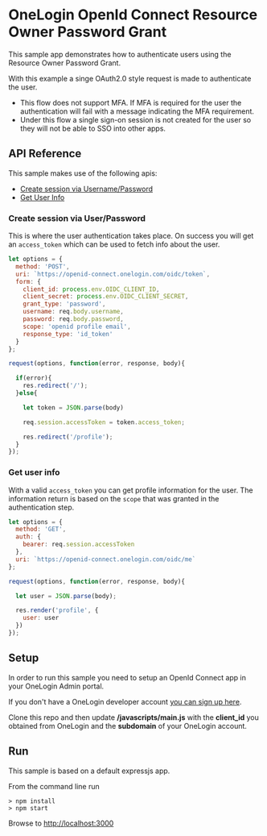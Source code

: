 # OneLogin OpenId Connect Resource Owner Password Grant

This sample app demonstrates how to authenticate users using the Resource Owner Password Grant.

With this example a singe OAuth2.0 style request is made to authenticate the user.

* This flow does not support MFA. If MFA is required for the user the authentication
will fail with a message indicating the MFA requirement.
* Under this flow a single sign-on session is not created for the user so they will
not be able to SSO into other apps.

## API Reference
This sample makes use of the following apis:

* [Create session via Username/Password](https://developers.onelogin.com/openid-connect/api/password-grant)
* [Get User Info](https://developers.onelogin.com/openid-connect/api/user-info)

### Create session via User/Password
This is where the user authentication takes place. On success you will get an `access_token` which can be used to fetch info about the user.

```js
let options = {
  method: 'POST',
  uri: `https://openid-connect.onelogin.com/oidc/token`,
  form: {
    client_id: process.env.OIDC_CLIENT_ID,
    client_secret: process.env.OIDC_CLIENT_SECRET,
    grant_type: 'password',
    username: req.body.username,
    password: req.body.password,
    scope: 'openid profile email',
    response_type: 'id_token'
  }
};

request(options, function(error, response, body){

  if(error){
    res.redirect('/');
  }else{

    let token = JSON.parse(body)

    req.session.accessToken = token.access_token;

    res.redirect('/profile');
  }
});
```

### Get user info
With a valid `access_token` you can get profile information for the user. The information return is based on the `scope` that was granted in the authentication step.

```js
let options = {
  method: 'GET',
  auth: {
    bearer: req.session.accessToken
  },
  uri: `https://openid-connect.onelogin.com/oidc/me`
};

request(options, function(error, response, body){

  let user = JSON.parse(body);

  res.render('profile', {
    user: user
  })
});
```

## Setup
In order to run this sample you need to setup an OpenId Connect
app in your OneLogin Admin portal.

If you don't have a OneLogin developer account [you can sign up here](https://www.onelogin.com/developer-signup).

Clone this repo and then update <b>/javascripts/main.js</b> with the <b>client_id</b> you
obtained from OneLogin and the <b>subdomain</b> of your OneLogin
account.



## Run
This sample is based on a default expressjs app.

From the command line run
```
> npm install
> npm start
```

Browse to [http://localhost:3000](http://localhost:3000)
